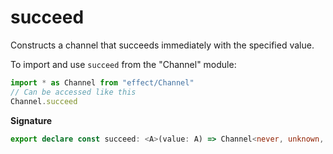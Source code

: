 # succeed

Constructs a channel that succeeds immediately with the specified value.

To import and use `succeed` from the "Channel" module:

```ts
import * as Channel from "effect/Channel"
// Can be accessed like this
Channel.succeed
```

**Signature**

```ts
export declare const succeed: <A>(value: A) => Channel<never, unknown, unknown, unknown, never, never, A>
```
